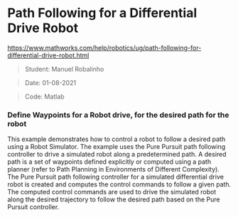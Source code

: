 # Path Following for a Differential Drive Robot



https://www.mathworks.com/help/robotics/ug/path-following-for-differential-drive-robot.html
> Student: Manuel Robalinho

> Date: 01-08-2021

> Code: Matlab

### Define Waypoints for a Robot drive, for the desired path for the robot

This example demonstrates how to control a robot to follow a desired path using a Robot Simulator. The example uses the Pure Pursuit path following controller to drive a simulated robot along a predetermined path. A desired path is a set of waypoints defined explicitly or computed using a path planner (refer to Path Planning in Environments of Different Complexity). The Pure Pursuit path following controller for a simulated differential drive robot is created and computes the control commands to follow a given path. The computed control commands are used to drive the simulated robot along the desired trajectory to follow the desired path based on the Pure Pursuit controller.


